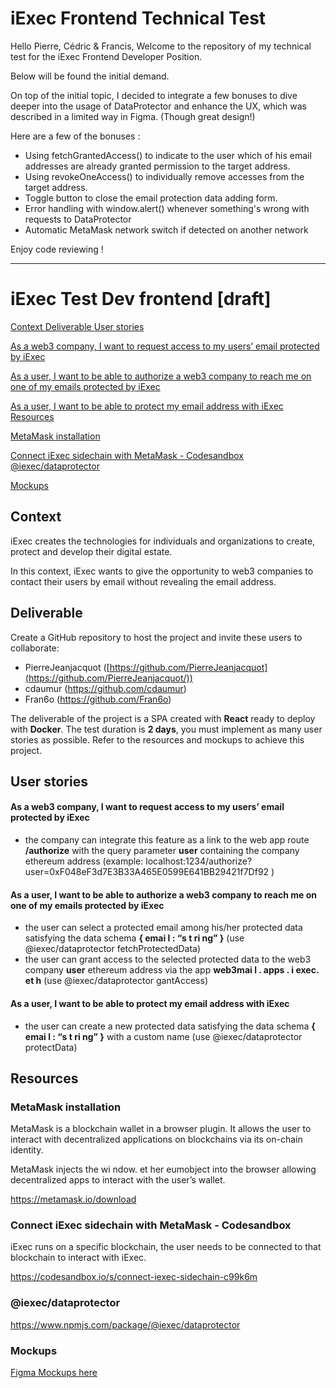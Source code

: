 # iExec Frontend Technical Test

Hello Pierre, Cédric & Francis,
Welcome to the repository of my technical test for the iExec Frontend Developer Position.

Below will be found the initial demand.

On top of the initial topic, I decided to integrate a few bonuses to dive deeper into the usage of DataProtector and enhance the UX, which was described in a limited way in Figma. (Though great design!)

Here are a few of the bonuses :
- Using fetchGrantedAccess() to indicate to the user which of his email addresses are already granted permission to the target address.
- Using revokeOneAccess() to individually remove accesses from the target address.
- Toggle button to close the email protection data adding form.
- Error handling with window.alert() whenever something's wrong with requests to DataProtector
- Automatic MetaMask network switch if detected on another network

Enjoy code reviewing !

 ---
 
 # **iExec Test Dev frontend [draft]**

[Context ](#_page0_x72.00_y322.91)[Deliverable ](#_page0_x72.00_y455.34)[User stories](#_page1_x72.00_y115.64)

[As a web3 company, I want to request access to my users’ email protected by iExec](#_page1_x72.00_y189.31)

[As a user, I want to be able to authorize a web3 company to reach me on one of my emails protected by iExec](#_page1_x72.00_y319.07)

[As a user, I want to be able to protect my email address with iExec ](#_page1_x72.00_y431.57)[Resources](#_page1_x72.00_y516.43)

[MetaMask installation](#_page1_x72.00_y561.59)

[Connect iExec sidechain with MetaMask - Codesandbox ](#_page1_x72.00_y668.19)[@iexec/dataprotector](#_page2_x72.00_y72.00)

[Mockups](#_page2_x72.00_y123.61)

## <a name="_page0_x72.00_y322.91"></a>Context

iExec creates the technologies for individuals and organizations to create, protect and develop their digital estate.

In this context, iExec wants to give the opportunity to web3 companies to contact their users by email without revealing the email address.

## <a name="_page0_x72.00_y455.34"></a>Deliverable

Create a GitHub repository to host the project and invite these users to collaborate:

- PierreJeanjacquot ([https://github.com/PierreJeanjacquot](https://github.com/PierreJeanjacquot/))
- cdaumur (<https://github.com/cdaumur>)
- Fran6o (<https://github.com/Fran6o>)

The deliverable of the project is a SPA created with **React** ready to deploy with **Docker**. The test duration is **2 days**, you must implement as many user stories as possible. Refer to the resources and mockups to achieve this project.

## <a name="_page1_x72.00_y115.64"></a>User stories

#### As a web3 company, I want to request access to my users’ email <a name="_page1_x72.00_y189.31"></a>protected by iExec

- the company can integrate this feature as a link to the web app route **/authorize** with the query parameter **user** containing the company ethereum address (example: localhost:1234/authorize?user=0xF048eF3d7E3B33A465E0599E641BB29421f7Df92 )

#### As a user, I want to be able to authorize a web3 company to reach me <a name="_page1_x72.00_y319.07"></a>on one of my emails protected by iExec

- the user can select a protected email among his/her protected data satisfying the data schema **{ emai l : “s t ri ng” }** (use @iexec/dataprotector fetchProtectedData)
- the user can grant access to the selected protected data to the web3 company **user** ethereum address via the app **web3mai l . apps . i exec. et h** (use @iexec/dataprotector gantAccess)

#### <a name="_page1_x72.00_y431.57"></a>As a user, I want to be able to protect my email address with iExec

- the user can create a new protected data satisfying the data schema **{ emai l : “s t ri ng” }** with a custom name (use @iexec/dataprotector protectData)

## <a name="_page1_x72.00_y516.43"></a>Resources

### <a name="_page1_x72.00_y561.59"></a>MetaMask installation

MetaMask is a blockchain wallet in a browser plugin. It allows the user to interact with decentralized applications on blockchains via its on-chain identity.

MetaMask injects the wi ndow. et her eumobject into the browser allowing decentralized apps to interact with the user’s wallet.

<https://metamask.io/download>

### <a name="_page1_x72.00_y668.19"></a>Connect iExec sidechain with MetaMask - Codesandbox

iExec runs on a specific blockchain, the user needs to be connected to that blockchain to interact with iExec.

<https://codesandbox.io/s/connect-iexec-sidechain-c99k6m>

### <a name="_page2_x72.00_y72.00"></a>@iexec/dataprotector

<https://www.npmjs.com/package/@iexec/dataprotector>

### <a name="_page2_x72.00_y123.61"></a>Mockups

[Figma Mockups here](https://www.figma.com/file/MRxRtyGtIh8kOQjeplX597/mockup-test-dev-front?node-id=0%3A1&mode=dev)
